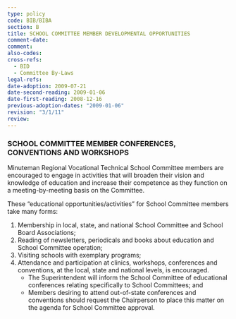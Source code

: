 ```yaml
---
type: policy
code: BIB/BIBA
section: B
title: SCHOOL COMMITTEE MEMBER DEVELOPMENTAL OPPORTUNITIES
comment-date:
comment:
also-codes:
cross-refs:
  - BID
  - Committee By-Laws
legal-refs:
date-adoption: 2009-07-21
date-second-reading: 2009-01-06
date-first-reading: 2008-12-16
previous-adoption-dates: "2009-01-06"
revision: "3/1/11"
review: 
---
```



### SCHOOL COMMITTEE MEMBER CONFERENCES, CONVENTIONS AND WORKSHOPS

Minuteman Regional Vocational Technical School Committee members are encouraged to engage in activities that will broaden their vision and knowledge of education and increase their competence as they function on a meeting-by-meeting basis on the Committee.

These “educational opportunities/activities” for School Committee members take many forms:

1.	Membership in local, state, and national School Committee and School Board Associations;
2.	Reading of newsletters, periodicals and books about education and School Committee operation; 
3.	Visiting schools with exemplary programs;
4.	Attendance and participation at clinics, workshops, conferences and conventions, at the local, state and national levels, is encouraged.  
    * The Superintendent will inform the School Committee of educational conferences relating specifically to School Committees; and
    * Members desiring to attend out-of-state conferences and conventions should request the Chairperson to place this matter on the agenda for School Committee approval.


